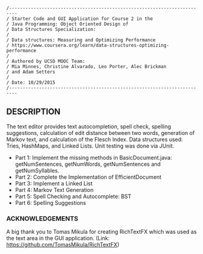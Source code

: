 ```
/-------------------------------------------------------------------------
/ Starter Code and GUI Application for Course 2 in the
/ Java Programming: Object Oriented Design of 
/ Data Structures Specialization:
/
/ Data structures: Measuring and Optimizing Performance
/ https://www.coursera.org/learn/data-structures-optimizing-performance
/
/ Authored by UCSD MOOC Team:
/ Mia Minnes, Christine Alvarado, Leo Porter, Alec Brickman
/ and Adam Setters
/
/ Date: 10/29/2015
/-------------------------------------------------------------------------
```

## DESCRIPTION

The text editor provides text autocompletion, spell check, spelling suggestions, calculation of edit distance between two words, generation of Markov text, and calculation of the Flesch Index. Data structures used: Tries, HashMaps, and Linked Lists. Unit testing was done via JUnit.

- Part 1: Implement the missing methods in BasicDocument.java: getNumSentences, getNumWords, getNumSentences and getNumSyllables.
- Part 2: Complete the Implementation of EfficientDocument
- Part 3: Implement a Linked List
- Part 4: Markov Text Generation
- Part 5: Spell Checking and Autocomplete: BST
- Part 6: Spelling Suggestions



### ACKNOWLEDGEMENTS


A big thank you to Tomas Mikula for creating RichTextFX  which was used as the text area in the GUI application. (Link: https://github.com/TomasMikula/RichTextFX)


